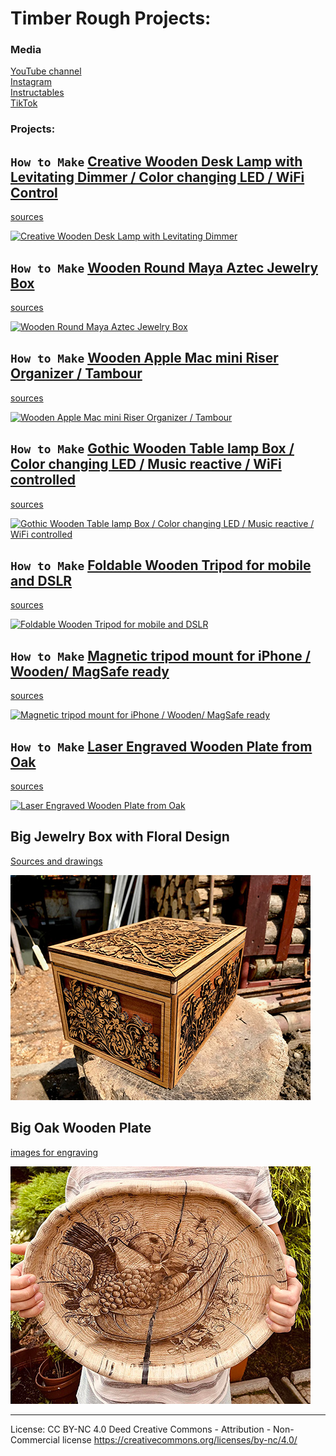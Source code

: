 # Timber Rough Projects:

### Media
[YouTube channel](www.youtube.com/@TimberRough)<br />
[Instagram](https://www.instagram.com/timber.rough)<br />
[Instructables](https://www.instructables.com/member/RoughWood81/instructables/)<br />
[TikTok](https://www.tiktok.com/@timber.rough)<br />

### Projects: 

## `How to Make` [Creative Wooden Desk Lamp with Levitating Dimmer / Color changing LED / WiFi Control](https://youtu.be/Hq7b30xJSwQ)
[sources](https://github.com/kotXio/woodworking/tree/main/creative_wooden_desk_lamp)

[![Creative Wooden Desk Lamp with Levitating Dimmer](https://img.youtube.com/vi/Hq7b30xJSwQ/0.jpg)](https://www.youtube.com/watch?v=Hq7b30xJSwQ)

## `How to Make` [Wooden Round Maya Aztec Jewelry Box](https://www.youtube.com/watch?v=ne3xrzAO97I) 
[sources](https://github.com/kotXio/woodworking/tree/main/maya_round_aztec_jewelrybox)

[![Wooden Round Maya Aztec Jewelry Box](https://img.youtube.com/vi/ne3xrzAO97I/0.jpg)](https://www.youtube.com/watch?v=ne3xrzAO97I)

## `How to Make` [Wooden Apple Mac mini Riser Organizer / Tambour](https://www.youtube.com/watch?v=wSy2EWEsO64)
[sources](https://github.com/kotXio/woodworking/tree/main/macmini_tambour_stand)

[![Wooden Apple Mac mini Riser Organizer / Tambour](https://img.youtube.com/vi/wSy2EWEsO64/0.jpg)](https://www.youtube.com/watch?v=wSy2EWEsO64)

## `How to Make` [Gothic Wooden Table lamp Box / Color changing LED / Music reactive / WiFi controlled](https://www.youtube.com/watch?v=VWFkIC3c_Dk)
[sources](https://github.com/kotXio/woodworking/tree/main/glowing_wooden_box)

[![Gothic Wooden Table lamp Box / Color changing LED / Music reactive / WiFi controlled](https://img.youtube.com/vi/VWFkIC3c_Dk/0.jpg)](https://www.youtube.com/watch?v=VWFkIC3c_Dk)

## `How to Make` [Foldable Wooden Tripod for mobile and DSLR](https://www.youtube.com/watch?v=orO6ofDPTj8)
[sources](https://github.com/kotXio/woodworking/tree/main/wooden_tripod)

[![Foldable Wooden Tripod for mobile and DSLR](https://img.youtube.com/vi/orO6ofDPTj8/0.jpg)](https://www.youtube.com/watch?v=orO6ofDPTj8)

## `How to Make` [Magnetic tripod mount for iPhone / Wooden/ MagSafe ready](https://www.youtube.com/watch?v=p3HfRSA6CYs)
[sources](https://github.com/kotXio/woodworking/tree/main/iphone_magnetic_holder)

[![Magnetic tripod mount for iPhone / Wooden/ MagSafe ready](https://img.youtube.com/vi/p3HfRSA6CYs/0.jpg)](https://www.youtube.com/watch?v=p3HfRSA6CYs)

## `How to Make` [Laser Engraved Wooden Plate from Oak](https://www.youtube.com/watch?v=ocSn4xdQ-CY)
[sources](https://github.com/kotXio/woodworking/tree/main/4_compartment_wooden_plate)

[![Laser Engraved Wooden Plate from Oak](https://img.youtube.com/vi/ocSn4xdQ-CY/0.jpg)](https://www.youtube.com/watch?v=ocSn4xdQ-CY)

## Big Jewelry Box with Floral Design
[Sources and drawings](https://github.com/kotXio/woodworking/blob/main/big_jewelry_box_floral_design)

![Big Jewelry Box with Floral Design](https://github.com/kotXio/woodworking/blob/main/big_jewelry_box_floral_design/banner.jpg?raw=true "Images for engraving")


## Big Oak Wooden Plate
[images for engraving](https://github.com/kotXio/woodworking/tree/main/big_wooden_plate)

![Big Oak Wooden Plate](https://github.com/kotXio/woodworking/blob/main/big_wooden_plate/big_plate.jpg?raw=true "Big Oak Wooden Plate")


---
License: CC BY-NC 4.0 Deed Creative Commons - Attribution - Non-Commercial license
https://creativecommons.org/licenses/by-nc/4.0/
